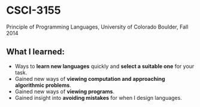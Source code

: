 CSCI-3155
=========

Principle of Programming Languages, University of Colorado Boulder, Fall 2014


What I learned:
------------
* Ways to **learn new languages** quickly and **select a suitable one** for your task.
* Gained new ways of **viewing computation and approaching algorithmic problems**.
* Gained new ways of **viewing programs**.
* Gained insight into **avoiding mistakes** for when I design languages.
